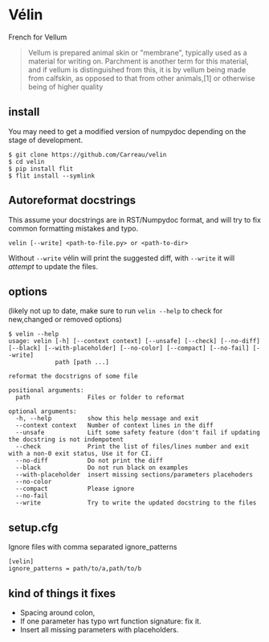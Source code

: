 # Vélin

French for Vellum

> Vellum is prepared animal skin or "membrane", typically used as a material for writing on. Parchment is another term
> for this material, and if vellum is distinguished from this, it is by vellum being made from calfskin, as opposed to
> that from other animals,[1] or otherwise being of higher quality


## install 

You may need to get a modified version of numpydoc depending on the stage of development.

```
$ git clone https://github.com/Carreau/velin
$ cd velin
$ pip install flit
$ flit install --symlink
```

## Autoreformat docstrings

This assume your docstrings are in RST/Numpydoc format, and will try to fix
common formatting mistakes and typo.


```
velin [--write] <path-to-file.py> or <path-to-dir>
```

Without `--write` vélin will print the suggested diff, with `--write` it will _attempt_  to update the files.

## options

(likely not up to date, make sure to run `velin --help` to check for new,changed
or removed options)

```
$ velin --help
usage: velin [-h] [--context context] [--unsafe] [--check] [--no-diff] [--black] [--with-placeholder] [--no-color] [--compact] [--no-fail] [--write]
             path [path ...]

reformat the docstrigns of some file

positional arguments:
  path                Files or folder to reformat

optional arguments:
  -h, --help          show this help message and exit
  --context context   Number of context lines in the diff
  --unsafe            Lift some safety feature (don't fail if updating the docstring is not indempotent
  --check             Print the list of files/lines number and exit with a non-0 exit status, Use it for CI.
  --no-diff           Do not print the diff
  --black             Do not run black on examples
  --with-placeholder  insert missing sections/parameters placehoders
  --no-color
  --compact           Please ignore
  --no-fail
  --write             Try to write the updated docstring to the files
```


## setup.cfg


Ignore files with comma separated ignore_patterns

```
[velin]
ignore_patterns = path/to/a,path/to/b
```

## kind of things it fixes

 - Spacing around colon, 
 - If one parameter has typo wrt function signature: fix it.
 - Insert all missing parameters with placeholders.
